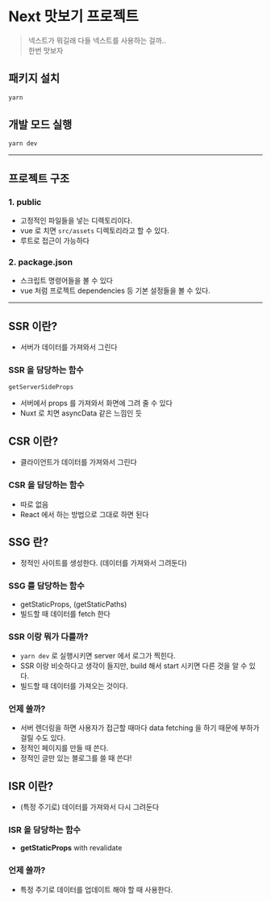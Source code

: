 # Next 맛보기 프로젝트

> 넥스트가 뭐길래 다들 넥스트를 사용하는 걸까..  
> 한번 맛보자

## 패키지 설치

```sh
yarn
```

## 개발 모드 실행

```sh
yarn dev
```

---

## 프로젝트 구조

### 1. public

- 고정적인 파일들을 넣는 디렉토리이다.
- vue 로 치면 `src/assets` 디렉토리라고 할 수 있다.
- 루트로 접근이 가능하다

### 2. package.json

- 스크립트 명령어들을 볼 수 있다
- vue 처럼 프로젝트 dependencies 등 기본 설정들을 볼 수 있다.

---

## SSR 이란?

- 서버가 데이터를 가져와서 그린다

### SSR 을 담당하는 함수

`getServerSideProps`

- 서버에서 props 를 가져와서 화면에 그려 줄 수 있다
- Nuxt 로 치면 asyncData 같은 느낌인 듯

## CSR 이란?

- 클라이언트가 데이터를 가져와서 그린다

### CSR 을 담당하는 함수

- 따로 없음
- React 에서 하는 방법으로 그대로 하면 된다

## SSG 란?

- 정적인 사이트를 생성한다. (데이터를 가져와서 그려둔다)

### SSG 를 담당하는 함수

- getStaticProps, (getStaticPaths)
- 빌드할 때 데이터를 fetch 한다

### SSR 이랑 뭐가 다를까?

- `yarn dev` 로 실행시키면 server 에서 로그가 찍힌다.
- SSR 이랑 비슷하다고 생각이 들지만, build 해서 start 시키면 다른 것을 알 수 있다.
- 빌드할 때 데이터를 가져오는 것이다.

### 언제 쓸까?

- 서버 렌더링을 하면 사용자가 접근할 때마다 data fetching 을 하기 때문에 부하가 걸릴 수도 있다.
- 정적인 페이지를 만들 때 쓴다.
- 정적인 글만 있는 블로그를 쓸 때 쓴다!

## ISR 이란?

- (특정 주기로) 데이터를 가져와서 다시 그려둔다

### ISR 을 담당하는 함수

- **getStaticProps** with revalidate

### 언제 쓸까?

- 특정 주기로 데이터를 업데이트 해야 할 때 사용한다.
